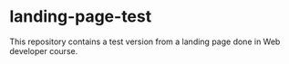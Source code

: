 # landing-page-test
This repository contains a test version from a landing page done in Web developer course.
